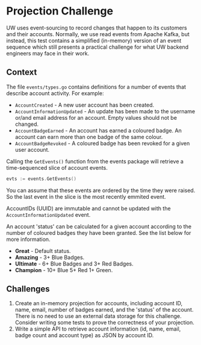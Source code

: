 # Projection Challenge

UW uses event-sourcing to record changes that happen to its customers and their accounts. Normally, we use read events from Apache Kafka, but instead, this test contains a simplified (in-memory) version of an event sequence which still presents a practical challenge for what UW backend engineers may face in their work.

## Context

The file `events/types.go` contains definitions for a number of events that describe account activity. For example:

- `AccountCreated` - A new user account has been created.
- `AccountInformationUpdated` - An update has been made to the username or/and email address for an account. Empty values should not be changed.
- `AccountBadgeEarned` - An account has earned a coloured badge. An account can earn more than one badge of the same colour.
- `AccountBadgeRevoked` - A coloured badge has been revoked for a given user account.

Calling the `GetEvents()` function from the events package will retrieve a time-sequenced slice of account events.

```go
evts := events.GetEvents()
```

You can assume that these events are ordered by the time they were raised. So the last event in the slice is the most recently emmited event.

AccountIDs (UUID) are immutable and cannot be updated with the `AccountInformationUpdated` event.

An account 'status' can be calculated for a given account according to the number of coloured badges they have been granted. See the list below for more information.

- **Great** - Default status.
- **Amazing** - 3+ Blue Badges.
- **Ultimate** - 6+ Blue Badges and 3+ Red Badges.
- **Champion** - 10+ Blue 5+ Red 1+ Green.

## Challenges

1. Create an in-memory projection for accounts, including account ID, name, email, number of badges earned, and the 'status' of the account. There is no need to use an external data storage for this challenge. Consider writing some tests to prove the correctness of your projection.
2. Write a simple API to retrieve account information (id, name, email, badge count and account type) as JSON by account ID.
